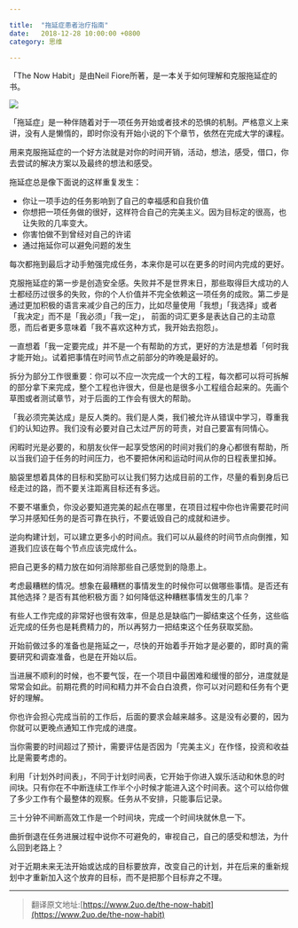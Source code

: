 ```yaml
---

title:  "拖延症患者治疗指南"
date:   2018-12-28 10:00:00 +0800
category: 思维

---
```


「The Now Habit」是由Neil Fiore所著，是一本关于如何理解和克服拖延症的书。

![](https://dlseeu-website.oss-cn-hangzhou.aliyuncs.com/Procrastination.jpg)

「拖延症」是一种伴随着对于一项任务开始或者技术的恐惧的机制。严格意义上来讲，没有人是懒惰的，即时你没有开始小说的下个章节，依然在完成大学的课程。

用来克服拖延症的一个好方法就是对你的时间开销，活动，想法，感受，借口，你去尝试的解决方案以及最终的想法和感受。

拖延症总是像下面说的这样重复发生：

* 你让一项手边的任务影响到了自己的幸福感和自我价值
* 你想把一项任务做的很好，这样符合自己的完美主义。因为目标定的很高，也让失败的几率变大。
* 你害怕做不到曾经对自己的许诺
* 通过拖延你可以避免问题的发生

每次都拖到最后才动手勉强完成任务，本来你是可以在更多的时间内完成的更好。

克服拖延症的第一步是创造安全感。失败并不是世界末日，那些取得巨大成功的人士都经历过很多的失败，你的个人价值并不完全依赖这一项任务的成败。第二步是通过更加积极的语言来减少自己的压力，比如尽量使用「我想」「我选择」或者「我决定」而不是「我必须」「我一定」，
前面的词汇更多是表达自己的主动意愿，而后者更多意味着「我不喜欢这种方式，我开始去抱怨」。

一直想着「我一定要完成」并不是一个有帮助的方式，更好的方法是想着「何时我才能开始」。试着把事情在时间节点之前部分的昨晚是最好的。

拆分为部分工作很重要：你可以不应一次完成一个大的工程，每次都可以将可拆解的部分拿下来完成，整个工程也许很大，但是也是很多小工程组合起来的。先画个草图或者测试章节，对于后面的工作会有很大的帮助。

「我必须完美达成」是反人类的。我们是人类，我们被允许从错误中学习，尊重我们的认知边界。我们没有必要对自己太过严厉的苛责，对自己要富有同情心。

闲暇时光是必要的，和朋友伙伴一起享受悠闲的时间对我们的身心都很有帮助，所以当我们迫于任务的时间压力，也不要把休闲和运动时间从你的日程表里扣掉。

脑袋里想着具体的目标和奖励可以让我们努力达成目前的工作，尽量的看到身后已经走过的路，而不要关注距离目标还有多远。

不要不堪重负，你没必要知道完美的起点在哪里，在项目过程中你也许需要花时间学习并感知任务的是否可靠在执行，不要诋毁自己的成就和进步。

逆向构建计划，可以建立更多小的时间点。我们可以从最终的时间节点向倒推，知道我们应该在每个节点应该完成什么。

把自己更多的精力放在如何消除那些自己感觉到的隐患上。

考虑最糟糕的情况。想象在最糟糕的事情发生的时候你可以做哪些事情。是否还有其他选择？是否有其他积极方面？如何降低这种糟糕事情发生的几率？

有些人工作完成的非常好也很有效率，但是总是缺临门一脚结束这个任务，这些临近完成的任务也是耗费精力的，所以再努力一把结束这个任务获取奖励。

开始前做过多的准备也是拖延之一，尽快的开始着手开始才是必要的，即时真的需要研究和调查准备，也是在开始以后。

当进展不顺利的时候，也不要气馁，在一个项目中最困难和缓慢的部分，进度就是常常会如此。前期花费的时间和精力并不会白白浪费，你可以对问题和任务有个更好的理解。

你也许会担心完成当前的工作后，后面的要求会越来越多。这是没有必要的，因为你就可以更晚点通知工作完成的进度。

当你需要的时间超过了预计，需要评估是否因为「完美主义」在作怪，投资和收益比是需要考虑的。

利用「计划外时间表」，不同于计划时间表，它开始于你进入娱乐活动和休息的时间块。只有你在不中断连续工作半个小时候才能进入这个时间表。这个可以给你做了多少工作有个最整体的观察。任务从不安排，只能事后记录。

三十分钟不间断高效工作是一个时间块，完成一个时间块就休息一下。

曲折倒退在任务进展过程中说你不可避免的，审视自己，自己的感受和想法，为什么回到老路上？

对于近期未来无法开始或达成的目标要放弃，改变自己的计划，并在后来的重新规划中才重新加入这个放弃的目标，而不是把那个目标弃之不理。


* * *

> 翻译原文地址:[https://www.2uo.de/the-now-habit](https://www.2uo.de/the-now-habit)

